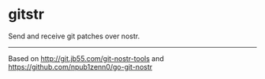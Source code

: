 # gitstr

Send and receive git patches over nostr.

---

Based on http://git.jb55.com/git-nostr-tools
and https://github.com/npub1zenn0/go-git-nostr
